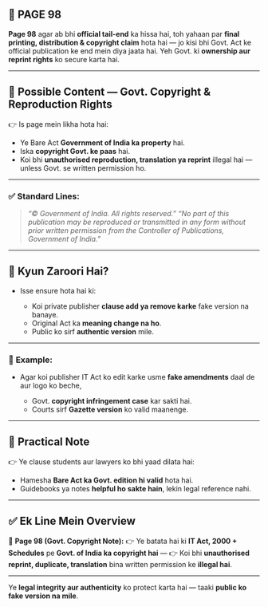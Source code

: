 ## 📄 **PAGE 98**

**Page 98** agar ab bhi **official tail-end** ka hissa hai, toh yahaan par **final printing, distribution & copyright claim** hota hai — jo kisi bhi Govt. Act ke official publication ke end mein diya jaata hai.
Yeh Govt. ki **ownership aur reprint rights** ko secure karta hai.

---

## 🔹 **Possible Content — Govt. Copyright & Reproduction Rights**

👉 Is page mein likha hota hai:

* Ye Bare Act **Government of India ka property** hai.
* Iska **copyright Govt. ke paas** hai.
* Koi bhi **unauthorised reproduction, translation ya reprint** illegal hai — unless Govt. se written permission ho.

---

### ✅ **Standard Lines:**

> *“© Government of India. All rights reserved.”*
> *“No part of this publication may be reproduced or transmitted in any form without prior written permission from the Controller of Publications, Government of India.”*

---

## 🔹 **Kyun Zaroori Hai?**

* Isse ensure hota hai ki:

  * Koi private publisher **clause add ya remove karke** fake version na banaye.
  * Original Act ka **meaning change na ho**.
  * Public ko sirf **authentic version** mile.

---

### 🧩 **Example:**

* Agar koi publisher IT Act ko edit karke usme **fake amendments** daal de aur logo ko beche,

  * Govt. **copyright infringement case** kar sakti hai.
  * Courts sirf **Gazette version** ko valid maanenge.

---

## 🔹 **Practical Note**

👉 Ye clause students aur lawyers ko bhi yaad dilata hai:

* Hamesha **Bare Act ka Govt. edition hi valid** hota hai.
* Guidebooks ya notes **helpful ho sakte hain**, lekin legal reference nahi.

---

## ✅ **Ek Line Mein Overview**

📌 **Page 98 (Govt. Copyright Note):**
👉 Ye batata hai ki **IT Act, 2000 + Schedules** pe **Govt. of India ka copyright hai** —
👉 Koi bhi **unauthorised reprint, duplicate, translation** bina written permission ke **illegal hai**.

---

Ye **legal integrity aur authenticity** ko protect karta hai — taaki **public ko fake version na mile**.

